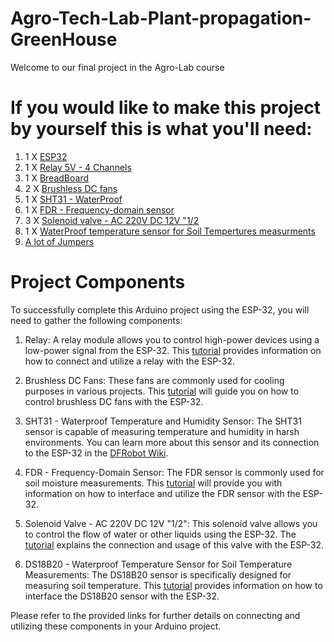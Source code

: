 # Agro-Tech-Lab-Plant-propagation-GreenHouse
Welcome to our final project in the Agro-Lab course 

# If you would like to make this project by yourself this is what you'll need:


1. 1 X [ESP32](https://he.aliexpress.com/item/1005003818247483.html?spm=a2g0o.productlist.0.0.755710d1jXgc9F&algo_pvid=285495db-7b43-4cc5-bc67-508cdd252f7d&algo_exp_id=285495db-7b43-4cc5-bc67-508cdd252f7d-15&pdp_ext_f=%7B%22sku_id%22%3A%2212000027263733305%22%7D&pdp_npi=2%40dis%21ILS%21%216.46%21%21%21%21%21%402100bddf16578052994232769e06b1%2112000027263733305%21sea&gatewayAdapt=glo2isr)
2. 1 X [Relay 5V - 4 Channels](https://he.aliexpress.com/item/1005004968030652.html?spm=a2g0o.productlist.main.47.57cfJ1L1J1L13s&algo_pvid=43924125-d89b-479f-b3fc-e9b64585046d&algo_exp_id=43924125-d89b-479f-b3fc-e9b64585046d-23&pdp_npi=3%40dis%21ILS%216.5%214.48%21%21%21%21%21%400b0a558a16865572273001677d0778%2112000031188054608%21sea%21IL%212183826556&curPageLogUid=JY4NeeivKjoX)
3. 1 X [BreadBoard](https://he.aliexpress.com/item/1005003640449308.html?spm=a2g0o.search0304.0.0.5fab692f1DqEZK&algo_pvid=a722cf1e-c2ba-4fde-b94f-ef8fe25a6ce9&algo_exp_id=a722cf1e-c2ba-4fde-b94f-ef8fe25a6ce9-14&pdp_ext_f=%7B%22sku_id%22%3A%2212000026608920636%22%7D&pdp_npi=2%40dis%21ILS%21%2117.36%21%21%214.23%21%21%400b0a187b16578059214857204e2875%2112000026608920636%21sea&gatewayAdapt=glo2isr)
4. 2 X [Brushless DC fans](https://he.aliexpress.com/item/1005003088728988.html?spm=a2g0o.productlist.main.23.b534nTcunTcuH1&algo_pvid=65dec40f-36d1-41ea-9da0-6c78977f734b&algo_exp_id=65dec40f-36d1-41ea-9da0-6c78977f734b-11&pdp_npi=3%40dis%21ILS%2114.28%218.3%21%21%21%21%21%402122457116865575297654972d0798%2112000024011812633%21sea%21IL%212183826556&curPageLogUid=QsCGaf42Lg3w)
5. 1 X [SHT31 - WaterProof](https://he.aliexpress.com/item/33008520683.html?spm=a2g0o.productlist.main.47.71aeQktEQktEDW&algo_pvid=c763fb13-31fd-4e84-9c06-aea11efe362a&algo_exp_id=c763fb13-31fd-4e84-9c06-aea11efe362a-23&pdp_npi=3%40dis%21ILS%2120.45%2118.4%21%21%21%21%21%40210219c216865576597604382d0777%2167086038424%21sea%21IL%212183826556&curPageLogUid=h15PFW0tVoad)
6. 1 X [FDR - Frequency-domain sensor](https://he.aliexpress.com/item/1005005117882147.html?spm=a2g0o.productlist.main.25.7f23Nil6Nil6hl&algo_pvid=c45dbcd0-d6c6-49b8-bd59-f40790fd82bf&algo_exp_id=c45dbcd0-d6c6-49b8-bd59-f40790fd82bf-12&pdp_npi=3%40dis%21ILS%21175.41%21175.41%21%21%21%21%21%40211beeec16865578754097004d081a%2112000031719776010%21sea%21IL%212183826556&curPageLogUid=W5LbNYmuKIYd)
7. 3 X [Solenoid valve - AC 220V DC 12V "1/2](https://he.aliexpress.com/item/1005005244510404.html?spm=a2g0o.productlist.main.11.40260oNn0oNnSW&algo_pvid=acd3bfec-322c-4e79-9431-6045fddcfeda&algo_exp_id=acd3bfec-322c-4e79-9431-6045fddcfeda-5&pdp_npi=3%40dis%21ILS%2143.25%2113.4%21%21%21%21%21%40211bf3f116865579903736896d080f%2112000032343782698%21sea%21IL%212183826556&curPageLogUid=JKWGlp0MsLCN)
8. 1 X [WaterProof temperature sensor for Soil Tempertures measurments](https://www.aliexpress.com/item/1005004749824945.html?spm=a2g0n.productlist.0.0.7edf5c6eJkoaMk&browser_id=16cb536eb4db4e1a9fada11e78dc7e87&aff_platform=msite&m_page_id=aozygwtthaqcacby188aec474d8211a3b0982b32cc&gclid=&pdp_npi=3%40dis%21ILS%218.04%215.21%21%21%21%21%21%402102111816865592905923258d07ee%2112000030333236887%21sea%21IL%212183826556&algo_pvid=3d7f3007-cf95-4f52-9f19-e3f4fe425482)
9. [A lot of Jumpers](https://he.aliexpress.com/item/1005003252824475.html?spm=a2g0o.search0304.0.0.5fab692f1DqEZK&algo_pvid=a722cf1e-c2ba-4fde-b94f-ef8fe25a6ce9&algo_exp_id=a722cf1e-c2ba-4fde-b94f-ef8fe25a6ce9-13&pdp_ext_f=%7B%22sku_id%22%3A%2212000024867532507%22%7D&pdp_npi=2%40dis%21ILS%21%2114.17%21%21%211.38%21%21%400b0a187b16578059214857204e2875%2112000024867532507%21sea&gatewayAdapt=glo2isr)

# Project Components

To successfully complete this Arduino project using the ESP-32, you will need to gather the following components:

1. Relay: A relay module allows you to control high-power devices using a low-power signal from the ESP-32. This [tutorial](https://randomnerdtutorials.com/esp32-relay-module-ac-web-server/) provides information on how to connect and utilize a relay with the ESP-32.

2. Brushless DC Fans: These fans are commonly used for cooling purposes in various projects. This [tutorial](https://esp32io.com/tutorials/esp32-controls-fan) will guide you on how to control brushless DC fans with the ESP-32.

3. SHT31 - Waterproof Temperature and Humidity Sensor: The SHT31 sensor is capable of measuring temperature and humidity in harsh environments. You can learn more about this sensor and its connection to the ESP-32 in the [DFRobot Wiki](https://wiki.dfrobot.com/SHT31_Temperature_Humidity_Sensor_Weatherproof_SKU_SEN0385).

4. FDR - Frequency-Domain Sensor: The FDR sensor is commonly used for soil moisture measurements. This [tutorial](https://esp32io.com/tutorials/esp32-soil-moisture-sensor) will provide you with information on how to interface and utilize the FDR sensor with the ESP-32.

5. Solenoid Valve - AC 220V DC 12V "1/2": This solenoid valve allows you to control the flow of water or other liquids using the ESP-32. The [tutorial](https://esp32io.com/tutorials/esp32-water-liquid-valve) explains the connection and usage of this valve with the ESP-32.

6. DS18B20 - Waterproof Temperature Sensor for Soil Temperature Measurements: The DS18B20 sensor is specifically designed for measuring soil temperature. This [tutorial](https://www.electronicwings.com/esp32/ds18b20-sensor-interfacing-with-esp32) provides information on how to interface the DS18B20 sensor with the ESP-32.

Please refer to the provided links for further details on connecting and utilizing these components in your Arduino project.

